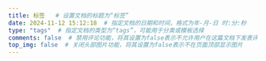 ```yaml
---
title: 标签   # 设置文档的标题为“标签”
date: 2024-11-12 15:12:18  # 指定文档的日期和时间，格式为年-月-日 时:分:秒
type: "tags"  # 指定文档的类型为“tags”，可能用于分类或模板选择
comments: false  # 禁用评论功能，将其设置为false表示不允许用户在这篇文档下发表评论
top_img: false  # 关闭头部图片功能，将其设置为false表示不在页面顶部显示图片
---
```

